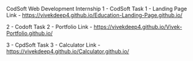CodSoft Web Development Internship
1 - CodSoft Task 1 - Landing Page
    Link - https://vivekdeep4.github.io/Education-Landing-Page.github.io/

2 - Codoft Task 2 - Portfolio
    Link - https://vivekdeep4.github.io/Vivek-Portfolio.github.io/

3 - CpdSoft Task 3 - Calculator
    Link - https://vivekdeep4.github.io/Calculator.github.io/
